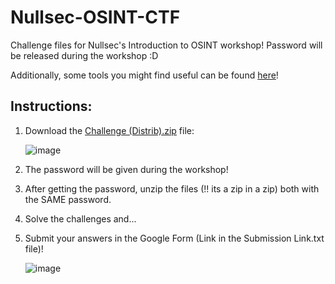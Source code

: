 # Nullsec-OSINT-CTF
Challenge files for Nullsec's Introduction to OSINT workshop! Password will be released during the workshop :D

Additionally, some tools you might find useful can be found [here](https://github.com/Kairos-T/Nullsec-OSINT-CTF/blob/main/Tools.md)!

## Instructions:
1. Download the [Challenge (Distrib).zip](https://github.com/Kairos-T/Nullsec-OSINT-CTF/blob/main/Challenges%20(Distrib).zip) file:
   
   ![image](https://github.com/Kairos-T/Nullsec-OSINT-CTF/assets/80029462/857ef1b4-a546-4cc0-a6cc-c91cd842f667)
  
2. The password will be given during the workshop!
3. After getting the password, unzip the files (!! its a zip in a zip) both with the SAME password.
4. Solve the challenges and...
5. Submit your answers in the Google Form (Link in the Submission Link.txt file)!
   
   ![image](https://github.com/Kairos-T/Nullsec-OSINT-CTF/assets/80029462/3ef16e55-e369-4a66-93c7-f80421318b9e)

